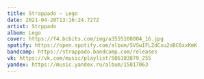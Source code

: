 ```yaml
---
title: Strappado — Lego
date: 2021-04-20T13:16:24.727Z
artist: Strppado
album: Lego
cover: https://f4.bcbits.com/img/a3555108004_16.jpg
spotify: https://open.spotify.com/album/5VSwIFLZdCxu2oBC6xxKmK
bandcamp: https://strappado.bandcamp.com/releases
vk: https://vk.com/music/playlist/506103879_255
yandex: https://music.yandex.ru/album/15017063
---
```

